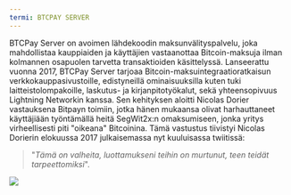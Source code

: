 ```yaml
---
termi: BTCPAY SERVER
---
```


BTCPay Server on avoimen lähdekoodin maksunvälityspalvelu, joka mahdollistaa kauppiaiden ja käyttäjien vastaanottaa Bitcoin-maksuja ilman kolmannen osapuolen tarvetta transaktioiden käsittelyssä. Lanseerattu vuonna 2017, BTCPay Server tarjoaa Bitcoin-maksuintegraatioratkaisun verkkokauppasivustoille, edistyneillä ominaisuuksilla kuten tuki laitteistolompakoille, laskutus- ja kirjanpitotyökalut, sekä yhteensopivuus Lightning Networkin kanssa. Sen kehityksen aloitti Nicolas Dorier vastauksena Bitpayn toimiin, jotka hänen mukaansa olivat harhauttaneet käyttäjiään työntämällä heitä SegWit2x:n omaksumiseen, jonka yritys virheellisesti piti "oikeana" Bitcoinina. Tämä vastustus tiivistyi Nicolas Dorierin elokuussa 2017 julkaisemassa nyt kuuluisassa twiitissä:

> "_Tämä on valheita, luottamukseni teihin on murtunut, teen teidät tarpeettomiksi_".

![](../../dictionnaire/assets/53.png)